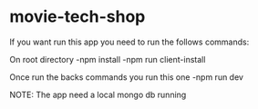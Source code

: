 # movie-tech-shop
If you want run this app you need to run the follows commands:

On root directory 
 -npm install
 -npm run client-install
 
Once run the backs commands you run this one
 -npm run dev

NOTE:
 The app need a local mongo db running
